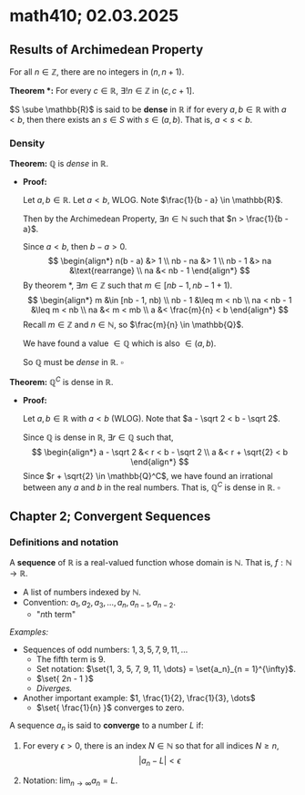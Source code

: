 # math410; 02.03.2025

## Results of Archimedean Property

For all $n \in \mathbb{Z}$, there are no integers in $(n, n + 1)$.

**Theorem $*$:** For every $c \in \mathbb{R}$, $\exists ! n \in \mathbb{Z}$ in $(c, c + 1]$.

$S \sube \mathbb{R}$ is said to be **dense** in $\mathbb{R}$ if for every $a, b \in \mathbb{R}$ with $a < b$, then there exists an $s \in S$ with $s \in (a, b)$. That is, $a < s < b$.

### Density

**Theorem:** $\mathbb{Q}$ is *dense* in $\mathbb{R}$.

- **Proof:**

  Let $a, b \in \mathbb{R}$. Let $a < b$, WLOG. Note $\frac{1}{b - a} \in \mathbb{R}$. 

  Then by the Archimedean Property, $\exists n \in \mathbb{N}$ such that $n > \frac{1}{b - a}$.

  Since $a < b$, then $b - a > 0$.
  $$
  \begin{align*}
  	n(b - a) &> 1 \\
  	nb - na &> 1 \\
  	nb - 1 &> na &\text{rearrange} \\
  	na &< nb - 1
  \end{align*}
  $$
  By  theorem $*$, $\exists m \in \mathbb{Z}$ such that $m \in [nb - 1, nb - 1 + 1)$.
  $$
  \begin{align*}
  	m &\in [nb - 1, nb) \\
  	nb - 1 &\leq m < nb \\
  	na < nb - 1 &\leq m < nb \\
  	na &< m < mb \\
  	a &< \frac{m}{n} < b
  \end{align*}
  $$
  Recall $m \in \mathbb{Z}$ and $n \in \mathbb{N}$, so $\frac{m}{n} \in \mathbb{Q}$.

  We have found a value $\in \mathbb{Q}$ which is also $\in (a, b)$. 

  So $\mathbb{Q}$ must be *dense* in $\mathbb{R}$. $\square$

**Theorem:** $\mathbb{Q}^C$ is dense in $\mathbb{R}$.

- **Proof:**

  Let $a, b \in \mathbb{R}$ with $a < b$ (WLOG). Note that $a - \sqrt 2 < b - \sqrt 2$.

  Since $\mathbb{Q}$ is dense in $\mathbb{R}$, $\exists r \in \mathbb{Q}$ such that,
  $$
  \begin{align*}
  	a - \sqrt 2 &< r < b - \sqrt 2 \\
  	a &< r + \sqrt{2} < b
  \end{align*}
  $$
  Since $r + \sqrt{2} \in \mathbb{Q}^C$, we have found an irrational between any $a$ and $b$ in the real numbers. That is, $\mathbb{Q}^C$ is dense in $\mathbb{R}$. $\square$

## Chapter 2; Convergent Sequences

### Definitions and notation

A **sequence** of $\mathbb{R}$ is a real-valued function whose domain is $\mathbb{N}$. That is, $f: \mathbb{N} \rightarrow \mathbb{R}$.

- A list of numbers indexed by $\mathbb{N}$.
- Convention: $a_1, a_2, a_3, \dots, a_n, a_{n - 1}, a_{n - 2}$.
  - "$n$th term"

*Examples:*

- Sequences of odd numbers: $1, 3, 5, 7, 9, 11, \dots$
  - The fifth term is $9$.
  - Set notation: $\set{1, 3, 5, 7, 9, 11, \dots} = \set{a_n}_{n = 1}^{\infty}$.
  - $\set{ 2n - 1 }$
  - *Diverges.*
- Another important example: $1, \frac{1}{2}, \frac{1}{3}, \dots$
  - $\set{ \frac{1}{n} }$ converges to zero.

A sequence $a_n$ is said to **converge** to a number $L$ if:

1. For every $\epsilon > 0$, there is an index $N \in \mathbb{N}$ so that for all indices $N \geq n$,
   $$
   |a_n - L| < \epsilon
   $$

2. Notation: $\lim_{n \rightarrow \infty} a_n = L$.

